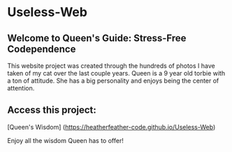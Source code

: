 # Useless-Web
## Welcome to Queen's Guide: Stress-Free Codependence

This website project was created through the hundreds of photos I have taken of my cat over the last couple years. 
Queen is a 9 year old torbie with a ton of attitude. 
She has a big personality and enjoys being the center of attention. 

## Access this project:

[Queen's Wisdom] (https://heatherfeather-code.github.io/Useless-Web)

Enjoy all the wisdom Queen has to offer!

